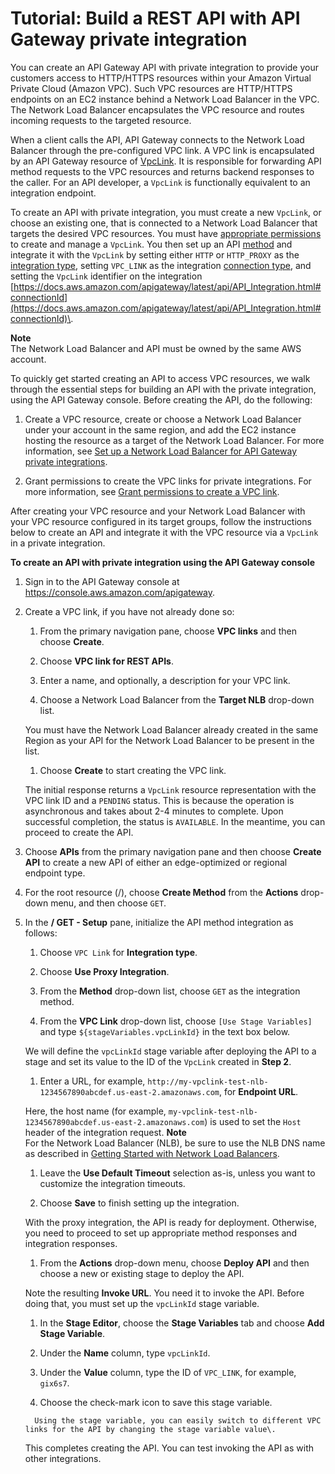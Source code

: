 # Tutorial: Build a REST API with API Gateway private integration<a name="getting-started-with-private-integration"></a>

 You can create an API Gateway API with private integration to provide your customers access to HTTP/HTTPS resources within your Amazon Virtual Private Cloud \(Amazon VPC\)\. Such VPC resources are HTTP/HTTPS endpoints on an EC2 instance behind a Network Load Balancer in the VPC\. The Network Load Balancer encapsulates the VPC resource and routes incoming requests to the targeted resource\. 

When a client calls the API, API Gateway connects to the Network Load Balancer through the pre\-configured VPC link\. A VPC link is encapsulated by an API Gateway resource of [VpcLink](https://docs.aws.amazon.com/apigateway/latest/api/API_VpcLink.html)\. It is responsible for forwarding API method requests to the VPC resources and returns backend responses to the caller\. For an API developer, a `VpcLink` is functionally equivalent to an integration endpoint\. 

 To create an API with private integration, you must create a new `VpcLink`, or choose an existing one, that is connected to a Network Load Balancer that targets the desired VPC resources\. You must have [appropriate permissions](grant-permissions-to-create-vpclink.md) to create and manage a `VpcLink`\. You then set up an API [method](https://docs.aws.amazon.com/apigateway/latest/api/API_Method.html) and integrate it with the `VpcLink` by setting either `HTTP` or `HTTP_PROXY` as the [integration type](https://docs.aws.amazon.com/apigateway/latest/api/API_Integration.html#type), setting `VPC_LINK` as the integration [connection type](https://docs.aws.amazon.com/apigateway/latest/api/API_Integration.html#connectionType), and setting the `VpcLink` identifier on the integration [https://docs.aws.amazon.com/apigateway/latest/api/API_Integration.html#connectionId](https://docs.aws.amazon.com/apigateway/latest/api/API_Integration.html#connectionId)\. 

**Note**  
The Network Load Balancer and API must be owned by the same AWS account\.

To quickly get started creating an API to access VPC resources, we walk through the essential steps for building an API with the private integration, using the API Gateway console\. Before creating the API, do the following: 

1.  Create a VPC resource, create or choose a Network Load Balancer under your account in the same region, and add the EC2 instance hosting the resource as a target of the Network Load Balancer\. For more information, see [Set up a Network Load Balancer for API Gateway private integrations](set-up-nlb-for-vpclink-using-console.md)\.

1.  Grant permissions to create the VPC links for private integrations\. For more information, see [Grant permissions to create a VPC link](grant-permissions-to-create-vpclink.md)\.

After creating your VPC resource and your Network Load Balancer with your VPC resource configured in its target groups, follow the instructions below to create an API and integrate it with the VPC resource via a `VpcLink` in a private integration\. 

**To create an API with private integration using the API Gateway console**

1. Sign in to the API Gateway console at [https://console\.aws\.amazon\.com/apigateway](https://console.aws.amazon.com/apigateway)\.

1. Create a VPC link, if you have not already done so:

   1. From the primary navigation pane, choose **VPC links** and then choose **Create**\. 

   1. Choose **VPC link for REST APIs**\. 

   1. Enter a name, and optionally, a description for your VPC link\.

   1.  Choose a Network Load Balancer from the **Target NLB** drop\-down list\.

      You must have the Network Load Balancer already created in the same Region as your API for the Network Load Balancer to be present in the list\.

   1.  Choose **Create** to start creating the VPC link\.

    The initial response returns a `VpcLink` resource representation with the VPC link ID and a `PENDING` status\. This is because the operation is asynchronous and takes about 2\-4 minutes to complete\. Upon successful completion, the status is `AVAILABLE`\. In the meantime, you can proceed to create the API\. 

1.  Choose **APIs** from the primary navigation pane and then choose **Create API** to create a new API of either an edge\-optimized or regional endpoint type\. 

1.  For the root resource \(/\), choose **Create Method** from the **Actions** drop\-down menu, and then choose `GET`\.

1. In the **/ GET \- Setup** pane, initialize the API method integration as follows: 

   1. Choose `VPC Link` for **Integration type**\.

   1.  Choose **Use Proxy Integration**\. 

   1.  From the **Method** drop\-down list, choose `GET` as the integration method\.

   1.  From the **VPC Link** drop\-down list, choose `[Use Stage Variables]` and type `${stageVariables.vpcLinkId}` in the text box below\.

      We will define the `vpcLinkId` stage variable after deploying the API to a stage and set its value to the ID of the `VpcLink` created in **Step 2**\.

   1.  Enter a URL, for example, `http://my-vpclink-test-nlb-1234567890abcdef.us-east-2.amazonaws.com`, for **Endpoint URL**\. 

      Here, the host name \(for example, `my-vpclink-test-nlb-1234567890abcdef.us-east-2.amazonaws.com`\) is used to set the `Host` header of the integration request\. 
**Note**  
For the Network Load Balancer \(NLB\), be sure to use the NLB DNS name as described in [Getting Started with Network Load Balancers](https://docs.aws.amazon.com/elasticloadbalancing/latest/network/network-load-balancer-getting-started.html)\. 

   1.  Leave the **Use Default Timeout** selection as\-is, unless you want to customize the integration timeouts\.

   1.  Choose **Save** to finish setting up the integration\.

      With the proxy integration, the API is ready for deployment\. Otherwise, you need to proceed to set up appropriate method responses and integration responses\.

   1.  From the **Actions** drop\-down menu, choose **Deploy API** and then choose a new or existing stage to deploy the API\. 

      Note the resulting **Invoke URL**\. You need it to invoke the API\. Before doing that, you must set up the `vpcLinkId` stage variable\.

   1.  In the **Stage Editor**, choose the **Stage Variables** tab and choose **Add Stage Variable**\. 

      1.  Under the **Name** column, type `vpcLinkId`\.

      1.  Under the **Value** column, type the ID of `VPC_LINK`, for example, `gix6s7`\.

      1.  Choose the check\-mark icon to save this stage variable\. 

         Using the stage variable, you can easily switch to different VPC links for the API by changing the stage variable value\.

      This completes creating the API\. You can test invoking the API as with other integrations\.